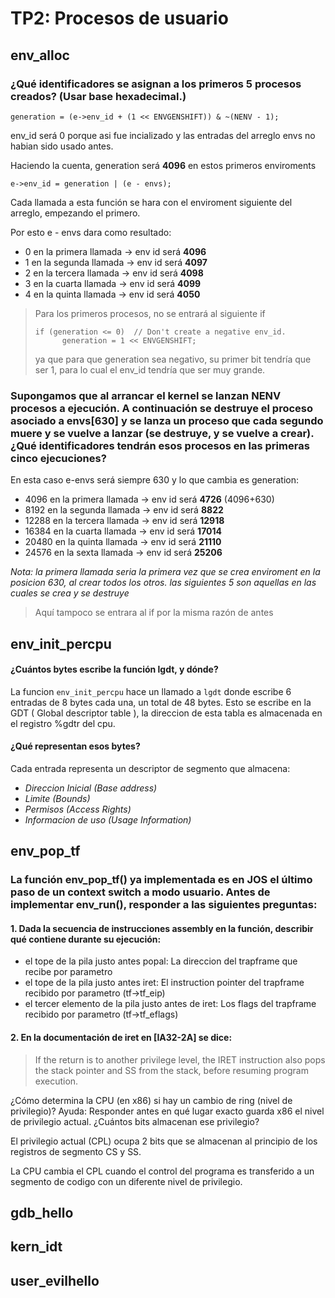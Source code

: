 # TP2: Procesos de usuario


## env_alloc


### ¿Qué identificadores se asignan a los primeros 5 procesos creados? (Usar base hexadecimal.)

` generation = (e->env_id + (1 << ENVGENSHIFT)) & ~(NENV - 1); `

env_id será 0 porque asi fue incializado y las entradas del arreglo envs no habian sido usado antes.

Haciendo la cuenta, generation será **4096** en estos primeros enviroments

` e->env_id = generation | (e - envs); `

Cada llamada a esta función se hara con el enviroment siguiente del arreglo, empezando el primero.

Por esto e - envs dara como resultado:
- 0 en la primera llamada -> env id será **4096**
- 1 en la segunda llamada -> env id será **4097**
- 2 en la tercera llamada -> env id será **4098**
- 3 en la cuarta  llamada -> env id será **4099**
- 4 en la quinta  llamada -> env id será **4050**

> Para los primeros procesos, no se entrará al siguiente if
> ```
> if (generation <= 0)  // Don't create a negative env_id.
> 		generation = 1 << ENVGENSHIFT;
> ```
> ya que para que generation sea negativo, su primer bit tendría que ser 1, para lo cual el
> env_id tendría que ser muy grande.


### Supongamos que al arrancar el kernel se lanzan NENV procesos a ejecución. A continuación se destruye el proceso asociado a envs[630] y se lanza un proceso que cada segundo muere y se vuelve a lanzar (se destruye, y se vuelve a crear). ¿Qué identificadores tendrán esos procesos en las primeras cinco ejecuciones?

En esta caso e-envs será siempre 630 y lo que cambia es generation:
- 4096  en la primera llamada -> env id será **4726** (4096+630)
- 8192  en la segunda llamada -> env id será **8822**
- 12288 en la tercera llamada -> env id será **12918**
- 16384 en la cuarta  llamada -> env id será **17014**
- 20480 en la quinta  llamada -> env id será **21110**
- 24576 en la sexta   llamada -> env id será **25206**

*Nota: la primera llamada seria la primera vez que se crea enviroment en la posicion 630, al crear todos los otros. las siguientes 5 son aquellas en las cuales se crea y se destruye*

> Aquí tampoco se entrara al if por la misma razón de antes

## env_init_percpu

#### ¿Cuántos bytes escribe la función lgdt, y dónde?

La funcion `env_init_percpu` hace un llamado a `lgdt` donde escribe 6 entradas de 8 bytes cada una, un total de 48 bytes.
Esto se escribe en la GDT ( Global descriptor table ), la direccion de esta tabla es almacenada en el registro %gdtr del cpu.

#### ¿Qué representan esos bytes?

Cada entrada representa un descriptor de segmento que almacena:
- *Direccion Inicial (Base address)*
- *Limite (Bounds)*
- *Permisos (Access Rights)*
- *Informacion de uso (Usage Information)*


## env_pop_tf

### La función env_pop_tf() ya implementada es en JOS el último paso de un context switch a modo usuario. Antes de implementar env_run(), responder a las siguientes preguntas:

#### 1. Dada la secuencia de instrucciones assembly en la función, describir qué contiene durante su ejecución:
- el tope de la pila justo antes popal: La direccion del trapframe que recibe por parametro
- el tope de la pila justo antes iret: El instruction pointer del trapframe recibido por parametro (tf->tf_eip)
- el tercer elemento de la pila justo antes de iret: Los flags del trapframe recibido por parametro (tf->tf_eflags)


#### 2. En la documentación de iret en [IA32-2A] se dice:

> If the return is to another privilege level, the IRET instruction also pops the stack pointer and SS from the stack, before resuming program execution.

¿Cómo determina la CPU (en x86) si hay un cambio de ring (nivel de privilegio)? Ayuda: Responder antes en qué lugar exacto guarda x86 el nivel de privilegio actual. ¿Cuántos bits almacenan ese privilegio?

El privilegio actual (CPL) ocupa 2 bits que se almacenan al principio de los registros de segmento CS y SS.

La CPU cambia el CPL cuando el control del programa es transferido a un segmento de codigo con un diferente nivel de privilegio.

## gdb_hello

## kern_idt

## user_evilhello

